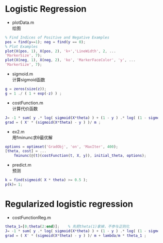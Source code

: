 # Logistic Regression

* plotData.m    
  绘图
```matlab
% Find Indices of Positive and Negative Examples
pos = find(y==1); neg = find(y == 0);
% Plot Examples
plot(X(pos, 1), X(pos, 2), 'k+','LineWidth', 2, ...
'MarkerSize', 7);
plot(X(neg, 1), X(neg, 2), 'ko', 'MarkerFaceColor', 'y', ...
'MarkerSize', 7);
```

* sigmoid.m  
  计算sigmoid函数
```matlab
g = zeros(size(z));
g = 1 ./ ( 1 + exp(-z) ) ;
```
* costFunction.m    
  计算代价函数
```matlab
J= -1 * sum( y .* log( sigmoid(X*theta) ) + (1 - y ) .* log( (1 - sigmoid(X*theta)) ) ) / m ;
grad = ( X' * (sigmoid(X*theta) - y ) )/ m ;
```

* ex2.m     
  用fminunc求θ最优解
```matlab
options = optimset('GradObj', 'on', 'MaxIter', 400);
[theta, cost] = ...
	fminunc(@(t)(costFunction(t, X, y)), initial_theta, options);
```

* predict.m     
  预测
```matlab
k = find(sigmoid( X * theta) >= 0.5 );
p(k)= 1;
```

# Regularized logistic regression
* costFunctionReg.m
```matlab
theta_1=[0;theta(2:end)];    % 先把theta(1)拿掉，不参与正则化
J= -1 * sum( y .* log( sigmoid(X*theta) ) + (1 - y ) .* log( (1 - sigmoid(X*theta)) ) ) / m  + lambda/(2*m) * theta_1' * theta_1 ;
grad = ( X' * (sigmoid(X*theta) - y ) )/ m + lambda/m * theta_1 ;
```